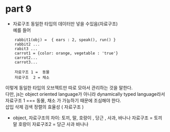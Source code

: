 # part 9

- 자료구조
  동일한 타입의 데이터만 넣을 수있음(자료구조)<br>
  예를 들어<br>

```
    rabbit1(obj) =  { ears : 2, speak(), run() }
    rabbit2 ...
    rabit3 ...
    carrot1 = {color: orange, vegetable : 'true'}
    carrot2...
    carrot3...

    자료구조 1 =  동물
    자료구조  2 = 채소
```

이렇게 동일한 타입의 오브젝트만 따로 모아서 관리하는 것을 말한다. <br>
다만, js는 object oriented language가 아니라 dynamically typed language라서 <br>
자료구조 1 === 동물, 채소 가 가능하기 때문에 조심해야 한다. <br>
삽입 삭제 검색 정렬의 효율성 ( 자료구조 )

- object, 자료구조의 차이:
  토끼, 말, 호랑이 , 당근 , 사과, 바나나
  자료구조 = 토끼 말 호랑이
  자료구조2 = 당근 사과 바나나
